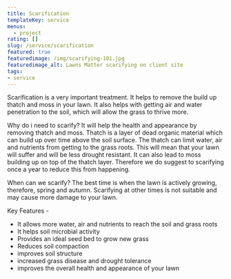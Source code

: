 ```yaml
---
title: Scarification
templateKey: service
menus:
  - project
rating: []
slug: /service/scarification
featured: true
featuredimage: /img/scarifying-101.jpg
featuredimage_alt: Lawns Matter scarifying on client site
tags:
- service
---
```

Scarification is a very important treatment.  It helps to remove the build up thatch and moss in your lawn.  It also helps with getting air and water penetration to the soil, which will allow the grass to thrive more.

Why do i need to scarify?
It will help the health and appearance by removing thatch and moss.  Thatch is a layer of dead organic material which can build up over time above the soil surface.  The thatch can limit water, air and nutrients from getting to the grass roots.  This will mean that your lawn will suffer and will be less drought resistant.  It can also lead to moss building up on top of the thatch layer.  Therefore we do suggest to scarifying once a year to reduce this from happening.

When can we scarify?
The best time is when the lawn is actively growing, therefore, spring and autumn.  Scarifying at other times is not suitable and may cause more damage to your lawn.

Key Features -
- It allows more water, air and nutrients to reach the soil and grass roots
- It helps soil microbial activity
- Provides an ideal seed bed to grow new grass
- Reduces soil compaction
- improves soil structure
- increased grass disease and drought tolerance
- improves the overall health and appearance of your lawn